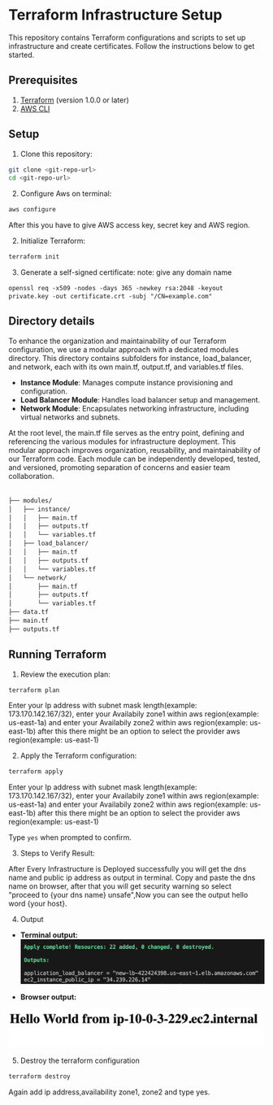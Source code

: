 # Terraform Infrastructure Setup

This repository contains Terraform configurations and scripts to set up infrastructure and create certificates. Follow the instructions below to get started.


## Prerequisites

1. [Terraform](https://www.terraform.io/downloads.html) (version 1.0.0 or later)
2. [AWS CLI](https://docs.aws.amazon.com/cli/latest/userguide/getting-started-install.html)


## Setup

1. Clone this repository:
```bash
git clone <git-repo-url>
cd <git-repo-url>
```

2. Configure Aws on terminal:
```bash
aws configure
```
After this you have to give  AWS access key, secret key and AWS region.

2. Initialize Terraform:
```bash
terraform init
```
3. Generate a self-signed certificate:
note: give any domain name
```
openssl req -x509 -nodes -days 365 -newkey rsa:2048 -keyout private.key -out certificate.crt -subj "/CN=example.com"
```
## Directory details

To enhance the organization and maintainability of our Terraform configuration, we use a modular approach with a dedicated modules directory. This directory contains subfolders for instance, load_balancer, and network, each with its own main.tf, output.tf, and variables.tf files.

- **Instance Module**: Manages compute instance provisioning and configuration.
- **Load Balancer Module**: Handles load balancer setup and management.
- **Network Module**: Encapsulates networking infrastructure, including virtual networks and subnets.

At the root level, the main.tf file serves as the entry point, defining and referencing the various modules for infrastructure deployment. This modular approach improves organization, reusability, and maintainability of our Terraform code. Each module can be independently developed, tested, and versioned, promoting separation of concerns and easier team collaboration.


```bash

├── modules/
│   ├── instance/
│   │   ├── main.tf
│   │   ├── outputs.tf
│   │   └── variables.tf
│   ├── load_balancer/
│   │   ├── main.tf
│   │   ├── outputs.tf
│   │   └── variables.tf
│   └── network/
│       ├── main.tf
│       ├── outputs.tf
│       └── variables.tf
├── data.tf
├── main.tf
├── outputs.tf
```

## Running Terraform

1. Review the execution plan:
```bash
terraform plan
```
Enter your Ip address with subnet mask length(example: 173.170.142.167/32), enter your Availabily zone1 within aws region(example: us-east-1a) and enter your Availabily zone2 within aws region(example: us-east-1b) after this there might be an option to select the provider aws region(example: us-east-1)

2. Apply the Terraform configuration:
```bash
terraform apply
```
Enter your Ip address with subnet mask length(example: 173.170.142.167/32), enter your Availabily zone1 within aws region(example: us-east-1a) and enter your Availabily zone2 within aws region(example: us-east-1b) after this there might be an option to select the provider aws region(example: us-east-1)

Type `yes` when prompted to confirm.

3. Steps to Verify Result:

After Every Infrastructure is Deployed successfully you will get the dns name and public ip address as output in terminal.
Copy and paste the dns name on browser,
after that you will get security warning so select "proceed to {your dns name} unsafe",Now you can see the output hello word {your host}.


4. Output

- **Terminal output:**
![Image description](images/output_terminal.png)

- **Browser output:**

![Image description](images/output.png)

5. Destroy the terraform configuration
```bash
terraform destroy
```
Again add ip address,availability zone1, zone2 and type yes.